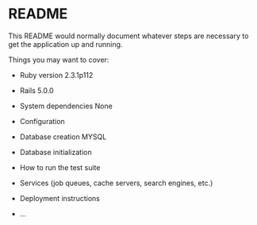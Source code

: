 # README

This README would normally document whatever steps are necessary to get the
application up and running.

Things you may want to cover:

* Ruby version 2.3.1p112

* Rails 5.0.0

* System dependencies None 

* Configuration

* Database creation MYSQL

* Database initialization

* How to run the test suite

* Services (job queues, cache servers, search engines, etc.)

* Deployment instructions

* ...
